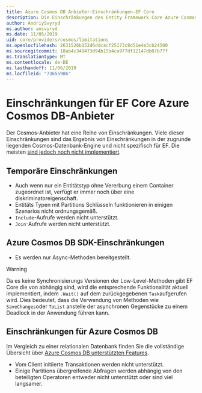 ```yaml
---
title: Azure Cosmos DB Anbieter-Einschränkungen-EF Core
description: Die Einschränkungen des Entity Framework Core Azure Cosmos DB Anbieters
author: AndriySvyryd
ms.author: ansvyryd
ms.date: 11/05/2019
uid: core/providers/cosmos/limitations
ms.openlocfilehash: 2631526b152d6ddcacf25173c8d51e4e3cb24500
ms.sourcegitcommit: 18ab4c349473d94b15b4ca977df12147db07b77f
ms.translationtype: MT
ms.contentlocale: de-DE
ms.lasthandoff: 11/06/2019
ms.locfileid: "73655986"
---
```

# <a name="ef-core-azure-cosmos-db-provider-limitations"></a>Einschränkungen für EF Core Azure Cosmos DB-Anbieter

Der Cosmos-Anbieter hat eine Reihe von Einschränkungen. Viele dieser Einschränkungen sind das Ergebnis von Einschränkungen in der zugrunde liegenden Cosmos-Datenbank-Engine und nicht spezifisch für EF. Die meisten [sind jedoch noch nicht implementiert](https://github.com/aspnet/EntityFrameworkCore/issues?page=1&q=is%3Aissue+is%3Aopen+Cosmos+in%3Atitle+label%3Atype-enhancement+sort%3Areactions-%2B1-desc).

## <a name="temporary-limitations"></a>Temporäre Einschränkungen

- Auch wenn nur ein Entitätstyp ohne Vererbung einem Container zugeordnet ist, verfügt er immer noch über eine diskriminatoreigenschaft.
- Entitäts Typen mit Partitions Schlüsseln funktionieren in einigen Szenarios nicht ordnungsgemäß.
- `Include`-Aufrufe werden nicht unterstützt.
- `Join`-Aufrufe werden nicht unterstützt.

## <a name="azure-cosmos-db-sdk-limitations"></a>Azure Cosmos DB SDK-Einschränkungen

- Es werden nur Async-Methoden bereitgestellt.

> [!WARNING]
> Da es keine Synchronisierungs Versionen der Low-Level-Methoden gibt EF Core die von abhängig sind, wird die entsprechende Funktionalität aktuell implementiert, indem `.Wait()` auf dem zurückgegebenen `Task`aufgerufen wird. Dies bedeutet, dass die Verwendung von Methoden wie `SaveChanges`oder `ToList` anstelle der asynchronen Gegenstücke zu einem Deadlock in der Anwendung führen kann.

## <a name="azure-cosmos-db-limitations"></a>Einschränkungen für Azure Cosmos DB

Im Vergleich zu einer relationalen Datenbank finden Sie die vollständige Übersicht über [Azure Cosmos DB unterstützten Features](/azure/cosmos-db/modeling-data).

- Vom Client initiierte Transaktionen werden nicht unterstützt.
- Einige Partitions übergreifende Abfragen werden abhängig von den beteiligten Operatoren entweder nicht unterstützt oder sind viel langsamer.

